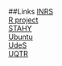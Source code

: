 <!-- Aside -->
##Links
[INRS](http://www.inrs.ca/) <br>
[R project](https://www.r-project.org/) <br>
[STAHY](http://www.stahy.org/) <br>
[Ubuntu](http://www.ubuntu.com/) <br>
[UdeS](http://www.usherbrooke.ca/) <br>
[UQTR](http://www.uqtr.ca/) <br>
